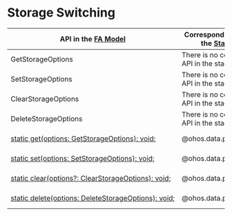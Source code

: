 # Storage Switching

<!--Kit: Ability Kit-->
<!--Subsystem: Ability-->
<!--Owner: @wkljy-->
<!--Designer: @li-weifeng2024-->
<!--Tester: @lixueqing513-->
<!--Adviser: @huipeizi-->

  | API in the [FA Model](ability-terminology.md#fa-model)| Corresponding .d.ts File in the [Stage Model](ability-terminology.md#stage-model)| Corresponding API in the Stage Model| 
| -------- | -------- | -------- |
| GetStorageOptions | There is no corresponding API in the stage model.| The stage model uses **Preferences** to replace **Storage** and has redesigned the input parameters.| 
| SetStorageOptions | There is no corresponding API in the stage model.| The stage model uses **Preferences** to replace **Storage** and has redesigned the input parameters.| 
| ClearStorageOptions | There is no corresponding API in the stage model.| The stage model uses **Preferences** to replace **Storage** and has redesigned the input parameters.| 
| DeleteStorageOptions | There is no corresponding API in the stage model.| The stage model uses **Preferences** to replace **Storage** and has redesigned the input parameters.| 
| [static&nbsp;get(options:&nbsp;GetStorageOptions):&nbsp;void;](../reference/apis-arkdata/js-apis-system-storage.md#storageget) | \@ohos.data.preferences.d.ts | [get(key:&nbsp;string,&nbsp;defValue:&nbsp;ValueType,&nbsp;callback:&nbsp;AsyncCallback&lt;ValueType&gt;):&nbsp;void;](../reference/apis-arkdata/js-apis-data-preferences.md#get)<br>[get(key:&nbsp;string,&nbsp;defValue:&nbsp;ValueType):&nbsp;Promise&lt;ValueType&gt;;](../reference/apis-arkdata/js-apis-data-preferences.md#get-1) |
| [static&nbsp;set(options:&nbsp;SetStorageOptions):&nbsp;void;](../reference/apis-arkdata/js-apis-system-storage.md#storageset) | \@ohos.data.preferences.d.ts | [put(key:&nbsp;string,&nbsp;value:&nbsp;ValueType,&nbsp;callback:&nbsp;AsyncCallback&lt;void&gt;):&nbsp;void;](../reference/apis-arkdata/js-apis-data-preferences.md#put)<br>[put(key:&nbsp;string,&nbsp;value:&nbsp;ValueType):&nbsp;Promise&lt;void&gt;;](../reference/apis-arkdata/js-apis-data-preferences.md#put-1) |
| [static&nbsp;clear(options?:&nbsp;ClearStorageOptions):&nbsp;void;](../reference/apis-arkdata/js-apis-system-storage.md#storageclear) | \@ohos.data.preferences.d.ts | [clear(callback:&nbsp;AsyncCallback&lt;void&gt;):&nbsp;void;](../reference/apis-arkdata/js-apis-data-preferences.md#clear)<br>[clear():&nbsp;Promise&lt;void&gt;;](../reference/apis-arkdata/js-apis-data-preferences.md#clear-1) |
| [static&nbsp;delete(options:&nbsp;DeleteStorageOptions):&nbsp;void;](../reference/apis-arkdata/js-apis-system-storage.md#storagedelete) | \@ohos.data.preferences.d.ts | [delete(key:&nbsp;string,&nbsp;callback:&nbsp;AsyncCallback&lt;void&gt;):&nbsp;void;](../reference/apis-arkdata/js-apis-data-preferences.md#delete)<br>[delete(key:&nbsp;string):&nbsp;Promise&lt;void&gt;;](../reference/apis-arkdata/js-apis-data-preferences.md#delete-1) |
